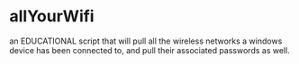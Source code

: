 # allYourWifi
an EDUCATIONAL script that will pull all the wireless networks a windows device has been connected to, and pull their associated passwords as well.

